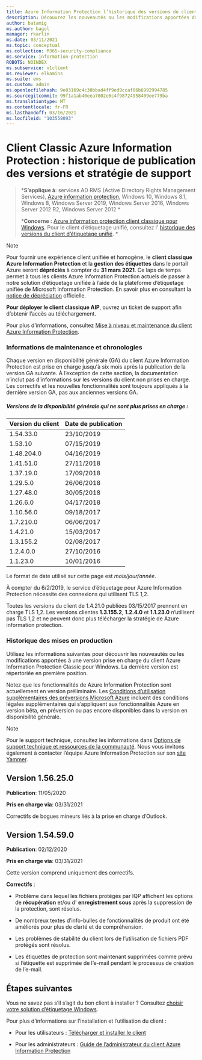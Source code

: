 ```yaml
---
title: Azure Information Protection l’historique des versions du client classique & la stratégie de support
description: Découvrez les nouveautés ou les modifications apportées dans une version du client Azure Information Protection Classic et comprenez la stratégie de cycle de vie du support.
author: batamig
ms.author: bagol
manager: rkarlin
ms.date: 03/11/2021
ms.topic: conceptual
ms.collection: M365-security-compliance
ms.service: information-protection
ROBOTS: NOINDEX
ms.subservice: v1client
ms.reviewer: elkamins
ms.suite: ems
ms.custom: admin
ms.openlocfilehash: 9e03169c4c30bbad4ff9ed9ccaf06b6992994785
ms.sourcegitcommit: 99f1a1ab40eea7802e6c4f98724958409ee779ba
ms.translationtype: MT
ms.contentlocale: fr-FR
ms.lasthandoff: 03/16/2021
ms.locfileid: "103558093"
---
```

# <a name="azure-information-protection-classic-client-version-release-history-and-support-policy"></a>Client Classic Azure Information Protection : historique de publication des versions et stratégie de support


>***S’applique à**: services AD RMS (Active Directory Rights Management Services), [Azure information protection](https://azure.microsoft.com/pricing/details/information-protection), Windows 10, Windows 8.1, Windows 8, Windows Server 2019, Windows Server 2016, Windows Server 2012 R2, Windows Server 2012 *
>
>***Concerne :** [Azure information protection client classique pour Windows](../faqs.md#whats-the-difference-between-the-azure-information-protection-classic-and-unified-labeling-clients). Pour le client d’étiquetage unifié, consultez l' [historique des versions du client d’étiquetage unifié](unifiedlabelingclient-version-release-history.md). *

> [!NOTE] 
> Pour fournir une expérience client unifiée et homogène, le **client classique Azure Information Protection** et la **gestion des étiquettes** dans le portail Azure seront **dépréciés** à compter du **31 mars 2021**. Ce laps de temps permet à tous les clients Azure Information Protection actuels de passer à notre solution d’étiquetage unifiée à l’aide de la plateforme d’étiquetage unifiée de Microsoft Information Protection. En savoir plus en consultant la [notice de dépréciation](https://aka.ms/aipclassicsunset) officielle.

**Pour déployer le client classique AIP**, ouvrez un ticket de support afin d’obtenir l’accès au téléchargement.

Pour plus d’informations, consultez [Mise à niveau et maintenance du client Azure Information Protection](client-admin-guide.md#upgrading-and-maintaining-the-azure-information-protection-client).

### <a name="servicing-information-and-timelines"></a>Informations de maintenance et chronologies

Chaque version en disponibilité générale (GA) du client Azure Information Protection est prise en charge jusqu'à six mois après la publication de la version GA suivante. À l’exception de cette section, la documentation n’inclut pas d’informations sur les versions du client non prises en charge. Les correctifs et les nouvelles fonctionnalités sont toujours appliqués à la dernière version GA, pas aux anciennes versions GA.

##### <a name="general-availability-versions-that-are-no-longer-supported"></a>Versions de la disponibilité générale qui ne sont plus prises en charge :

|Version du client|Date de publication|
|--------------|-------------|
|1.54.33.0 | 23/10/2019|
|1.53.10|07/15/2019|
|1.48.204.0|04/16/2019|
|1.41.51.0|27/11/2018|
|1.37.19.0|17/09/2018|
|1.29.5.0|26/06/2018|
|1.27.48.0|30/05/2018|
|1.26.6.0|04/17/2018|
|1.10.56.0|09/18/2017|
|1.7.210.0|06/06/2017|
|1.4.21.0|15/03/2017|
|1.3.155.2|02/08/2017|
|1.2.4.0.0|27/10/2016|
|1.1.23.0|10/01/2016|

Le format de date utilisé sur cette page est *mois/jour/année*.

À compter du 6/2/2019, le service d’étiquetage pour Azure Information Protection nécessite des connexions qui utilisent TLS 1,2.

Toutes les versions du client de 1.4.21.0 publiées 03/15/2017 prennent en charge TLS 1,2. Les versions clientes **1.3.155.2**, **1.2.4.0** et **1.1.23.0** n’utilisent pas TLS 1,2 et ne peuvent donc plus télécharger la stratégie de Azure information protection.

### <a name="release-history"></a>Historique des mises en production

Utilisez les informations suivantes pour découvrir les nouveautés ou les modifications apportées à une version prise en charge du client Azure Information Protection Classic pour Windows. La dernière version est répertoriée en première position.

Notez que les fonctionnalités de Azure Information Protection sont actuellement en version préliminaire. Les [Conditions d’utilisation supplémentaires des préversions Microsoft Azure](https://azure.microsoft.com/support/legal/preview-supplemental-terms/) incluent des conditions légales supplémentaires qui s’appliquent aux fonctionnalités Azure en version bêta, en préversion ou pas encore disponibles dans la version en disponibilité générale. 

> [!NOTE]
>  Pour le support technique, consultez les informations dans [Options de support technique et ressources de la communauté](../information-support.md#support-options-and-community-resources). Nous vous invitons également à contacter l’équipe Azure Information Protection sur son [site Yammer](https://www.yammer.com/askipteam/).
>
## <a name="version-156250"></a>Version 1.56.25.0

**Publication**: 11/05/2020

**Pris en charge via**: 03/31/2021

Correctifs de bogues mineurs liés à la prise en charge d’Outlook.

## <a name="version-154590"></a>Version 1.54.59.0

**Publication**: 02/12/2020

**Pris en charge via**: 03/31/2021

Cette version comprend uniquement des correctifs.

**Correctifs** :

- Problème dans lequel les fichiers protégés par IQP affichent les options de **récupération** et/ou d' **enregistrement sous** après la suppression de la protection, sont résolus. 

- De nombreux textes d’info-bulles de fonctionnalités de produit ont été améliorés pour plus de clarté et de compréhension. 

- Les problèmes de stabilité du client lors de l’utilisation de fichiers PDF protégés sont résolus. 

- Les étiquettes de protection sont maintenant supprimées comme prévu si l’étiquette est supprimée de l’e-mail pendant le processus de création de l’e-mail. 

## <a name="next-steps"></a>Étapes suivantes

Vous ne savez pas s’il s’agit du bon client à installer ?  Consultez [choisir votre solution d’étiquetage Windows](use-client.md#choose-your-windows-labeling-solution).

Pour plus d’informations sur l’installation et l’utilisation du client : 

- Pour les utilisateurs : [Télécharger et installer le client](install-client-app.md)

- Pour les administrateurs : [Guide de l’administrateur du client Azure Information Protection](client-admin-guide.md)
